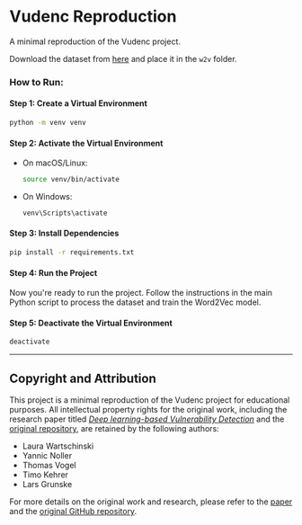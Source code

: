 # Vudenc Reproduction

A minimal reproduction of the Vudenc project.

Download the dataset from [here](https://zenodo.org/records/3559480/files/pythontraining_withString_X?download=1) and place it in the `w2v` folder.

### How to Run:

#### Step 1: Create a Virtual Environment

```bash
python -m venv venv
```

#### Step 2: Activate the Virtual Environment

- On macOS/Linux:

  ```bash
  source venv/bin/activate
  ```

- On Windows:

  ```bash
  venv\Scripts\activate
  ```

#### Step 3: Install Dependencies

```bash
pip install -r requirements.txt
```

#### Step 4: Run the Project

Now you're ready to run the project. Follow the instructions in the main Python script to process the dataset and train the Word2Vec model.

#### Step 5: Deactivate the Virtual Environment

```bash
deactivate
```

---

## Copyright and Attribution

This project is a minimal reproduction of the Vudenc project for educational purposes. All intellectual property rights for the original work, including the research paper titled *[Deep learning-based Vulnerability Detection](https://arxiv.org/pdf/2201.08441)* and the [original repository](https://github.com/LauraWartschinski/VulnerabilityDetection), are retained by the following authors:

- Laura Wartschinski
- Yannic Noller
- Thomas Vogel
- Timo Kehrer
- Lars Grunske

For more details on the original work and research, please refer to the [paper](https://arxiv.org/pdf/2201.08441) and the [original GitHub repository](https://github.com/LauraWartschinski/VulnerabilityDetection).


